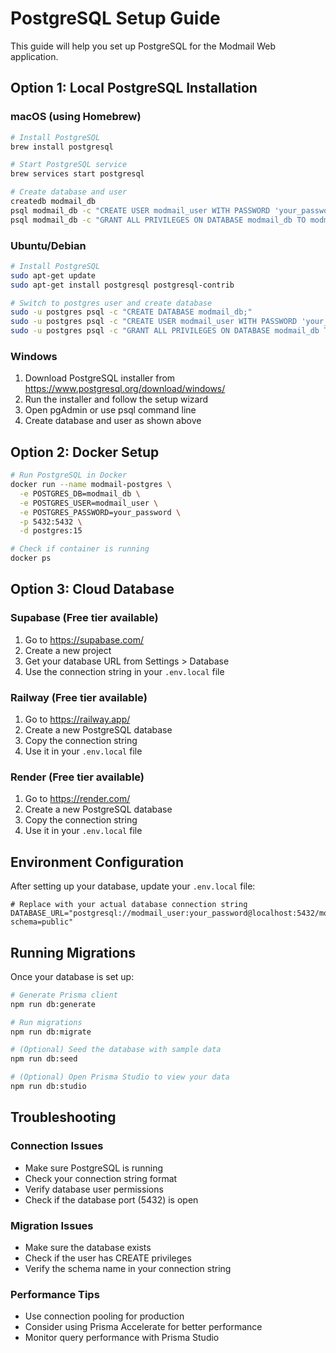# PostgreSQL Setup Guide

This guide will help you set up PostgreSQL for the Modmail Web application.

## Option 1: Local PostgreSQL Installation

### macOS (using Homebrew)
```bash
# Install PostgreSQL
brew install postgresql

# Start PostgreSQL service
brew services start postgresql

# Create database and user
createdb modmail_db
psql modmail_db -c "CREATE USER modmail_user WITH PASSWORD 'your_password';"
psql modmail_db -c "GRANT ALL PRIVILEGES ON DATABASE modmail_db TO modmail_user;"
```

### Ubuntu/Debian
```bash
# Install PostgreSQL
sudo apt-get update
sudo apt-get install postgresql postgresql-contrib

# Switch to postgres user and create database
sudo -u postgres psql -c "CREATE DATABASE modmail_db;"
sudo -u postgres psql -c "CREATE USER modmail_user WITH PASSWORD 'your_password';"
sudo -u postgres psql -c "GRANT ALL PRIVILEGES ON DATABASE modmail_db TO modmail_user;"
```

### Windows
1. Download PostgreSQL installer from https://www.postgresql.org/download/windows/
2. Run the installer and follow the setup wizard
3. Open pgAdmin or use psql command line
4. Create database and user as shown above

## Option 2: Docker Setup

```bash
# Run PostgreSQL in Docker
docker run --name modmail-postgres \
  -e POSTGRES_DB=modmail_db \
  -e POSTGRES_USER=modmail_user \
  -e POSTGRES_PASSWORD=your_password \
  -p 5432:5432 \
  -d postgres:15

# Check if container is running
docker ps
```

## Option 3: Cloud Database

### Supabase (Free tier available)
1. Go to https://supabase.com/
2. Create a new project
3. Get your database URL from Settings > Database
4. Use the connection string in your `.env.local` file

### Railway (Free tier available)
1. Go to https://railway.app/
2. Create a new PostgreSQL database
3. Copy the connection string
4. Use it in your `.env.local` file

### Render (Free tier available)
1. Go to https://render.com/
2. Create a new PostgreSQL database
3. Copy the connection string
4. Use it in your `.env.local` file

## Environment Configuration

After setting up your database, update your `.env.local` file:

```env
# Replace with your actual database connection string
DATABASE_URL="postgresql://modmail_user:your_password@localhost:5432/modmail_db?schema=public"
```

## Running Migrations

Once your database is set up:

```bash
# Generate Prisma client
npm run db:generate

# Run migrations
npm run db:migrate

# (Optional) Seed the database with sample data
npm run db:seed

# (Optional) Open Prisma Studio to view your data
npm run db:studio
```

## Troubleshooting

### Connection Issues
- Make sure PostgreSQL is running
- Check your connection string format
- Verify database user permissions
- Check if the database port (5432) is open

### Migration Issues
- Make sure the database exists
- Check if the user has CREATE privileges
- Verify the schema name in your connection string

### Performance Tips
- Use connection pooling for production
- Consider using Prisma Accelerate for better performance
- Monitor query performance with Prisma Studio
